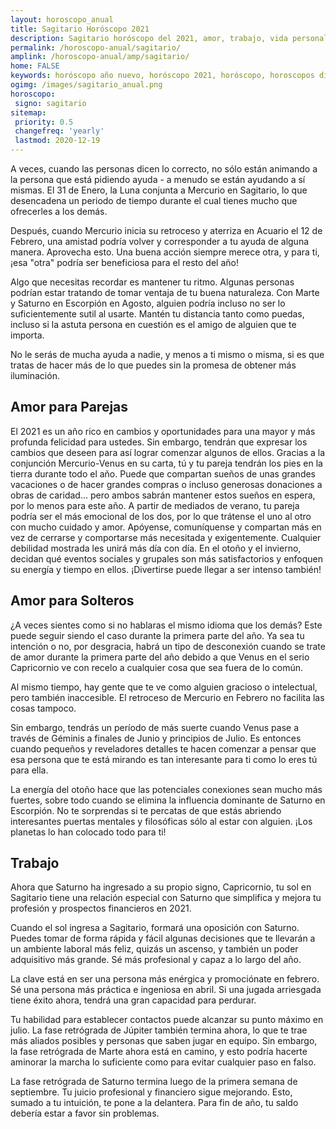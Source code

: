 ```yaml
---
layout: horoscopo_anual
title: Sagitario Horóscopo 2021 
description: Sagitario horóscopo del 2021, amor, trabajo, vida personal. Todas las predicciones para Sagitario 2021 gratis. Disfruta este año nuevo.
permalink: /horoscopo-anual/sagitario/
amplink: /horoscopo-anual/amp/sagitario/
home: FALSE
keywords: horóscopo año nuevo, horóscopo 2021, horóscopo, horoscopos diarios gratis del dia de hoy, horóscopo diario gratis,horóscopo ano nuevo 2021, horóscopo esperanza gracia, horoscopo Sagitario 2021, horoscop, horóscopos gratis, horoscopo Sagitario, horoscopo Sagitario 2021 gratis, Tarot, Astrologia, Zodíaco, Sagitario, horoscopo gratis,tarot en femenino,videncia gratuita,horoscopos gratuitos,horóscopos, astrologia,videncia gratis
ogimg: /images/sagitario_anual.png
horoscopo:
 signo: sagitario
sitemap:
 priority: 0.5
 changefreq: 'yearly'
 lastmod: 2020-12-19
---
```





A veces, cuando las personas dicen lo correcto, no sólo están animando a la persona que está pidiendo ayuda - a menudo se están ayudando a sí mismas. El 31 de Enero, la Luna conjunta a Mercurio en Sagitario, lo que desencadena un periodo de tiempo durante el cual tienes mucho que ofrecerles a los demás.


Después, cuando Mercurio inicia su retroceso y aterriza en Acuario el 12 de Febrero, una amistad podría volver y corresponder a tu  ayuda de alguna manera. Aprovecha esto. Una buena acción siempre merece otra, y para ti, ¡esa "otra" podría ser beneficiosa para el resto del año!


Algo que necesitas recordar es mantener tu ritmo. Algunas personas podrían estar tratando de tomar ventaja de tu buena naturaleza. Con Marte y Saturno en Escorpión en Agosto, alguien podría incluso no ser lo suficientemente sutil al usarte. Mantén tu distancia tanto como puedas, incluso si la astuta persona en cuestión es el amigo de alguien que te importa.


No le serás de mucha ayuda a nadie, y menos a ti mismo o misma, si es que tratas de hacer más de lo que puedes sin la promesa de obtener más iluminación.


## Amor para Parejas

El 2021 es un año rico en cambios y oportunidades para una mayor y más profunda felicidad para ustedes. Sin embargo, tendrán que expresar los cambios que deseen para así lograr comenzar algunos de ellos.
Gracias a la conjunción Mercurio-Venus en su carta, tú y tu pareja tendrán los pies en la tierra durante todo el año. Puede que compartan sueños de unas grandes vacaciones o de hacer grandes compras o incluso generosas donaciones a obras de caridad... pero ambos sabrán mantener estos sueños en espera, por lo menos para este año.
A partir de mediados de verano, tu pareja podría ser el más emocional de los dos, por lo que trátense el uno al otro con mucho cuidado y amor. Apóyense, comuníquense y compartan más en vez de cerrarse y comportarse más necesitada y exigentemente. Cualquier debilidad mostrada les unirá más día con día.
En el otoño y el invierno, decidan qué eventos sociales y grupales son más satisfactorios y enfoquen su energía y tiempo en ellos. ¡Divertirse puede llegar a ser intenso también!

## Amor para Solteros

¿A veces sientes como si no hablaras el mismo idioma que los demás? Este puede seguir siendo el caso durante la primera parte del año. Ya sea tu intención o no, por desgracia, habrá un tipo de desconexión cuando se trate de amor durante la primera parte del año debido a que Venus en el serio Capricornio ve con recelo a cualquier cosa que sea fuera de lo común.


Al mismo tiempo, hay gente que te ve como alguien gracioso o intelectual, pero también inaccesible. El retroceso de Mercurio en Febrero no facilita las cosas tampoco.


Sin embargo, tendrás un período de más suerte cuando Venus pase a través de Géminis a finales de Junio y principios de Julio. Es entonces cuando pequeños y reveladores detalles te hacen comenzar a pensar que esa persona que te está mirando es tan interesante para ti como lo eres tú para ella.  


La energía del otoño hace que las potenciales conexiones sean mucho más fuertes, sobre todo cuando se elimina la influencia dominante de Saturno en Escorpión. No te sorprendas si te percatas de que estás abriendo interesantes puertas mentales y filosóficas sólo al estar con alguien. ¡Los planetas lo han colocado todo para ti!


## Trabajo

Ahora que Saturno ha ingresado a su propio signo, Capricornio, tu sol en Sagitario tiene una relación especial con Saturno que simplifica y mejora tu profesión y prospectos financieros en 2021.


Cuando el sol ingresa a Sagitario, formará una oposición con Saturno. Puedes tomar de forma rápida y fácil algunas decisiones que te llevarán a un ambiente laboral más feliz, quizás un ascenso, y también un poder adquisitivo más grande. Sé más profesional y capaz a lo largo del año.


La clave está en ser una persona más enérgica y promociónate en febrero. Sé una persona más práctica e ingeniosa en abril. Si una jugada arriesgada tiene éxito ahora, tendrá una gran capacidad para perdurar.


Tu habilidad para establecer contactos puede alcanzar su punto máximo en julio. La fase retrógrada de Júpiter también termina ahora, lo que te trae más aliados posibles y personas que saben jugar en equipo. Sin embargo, la fase retrógrada de Marte ahora está en camino, y esto podría hacerte aminorar la marcha lo suficiente como para evitar cualquier paso en falso.


La fase retrógrada de Saturno termina luego de la primera semana de septiembre. Tu juicio profesional y financiero sigue mejorando. Esto, sumado a tu intuición, te pone a la delantera. Para fin de año, tu saldo debería estar a favor sin problemas.


